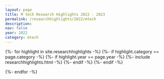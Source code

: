 ```yaml
---
layout: page
title: M tech Research Highlights 2022 - 2023
permalink: /researchhighlights/2022/mtech
description: 
nav: false
year: 2022
category: mtech
---
```


<div class="container">
{%- for highlight in site.researchhighlights -%}
{%- if highlight.category == page.category -%}
{%- if highlight.year == page.year -%}
    {%- include researchhighlights.html -%}
{%- endif -%}
{%- endif -%}

{%- endfor -%}
